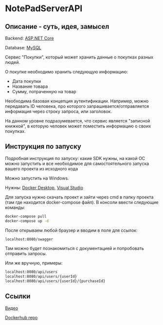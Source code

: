 # NotePadServerAPI
## Описание - суть, идея, замысел

Backend:
[ASP.NET Core](https://dotnet.microsoft.com/learn/aspnet/what-is-aspnet-core)

Database:
[MySQL](https://www.mysql.com/)

Сервис "Покупки", который может хранить данные о покупках разных людей.

О покупке необходимо хранить следующую информацию:
- Дата покупки
- Название товара
- Сумму, потраченную на товар

Необходима базовая концепция аутентификации. Например, можно передавать ID человека, про которого запрашивается/отправляется информация через строку запроса, или заголовок.

На данном уровне подразумевается, что сервис является "записной книжкой", в которую человек может поместить информацию о своих покупках.

## Инструкция по запуску

Подробная инструкция по запуску: какие SDK нужны, на какой ОС можно запустить и все необходимое для самостоятельного запуска вашего проекта из исходного кода

Можно запустить на Windows.

Нужны: [Docker Desktop](https://www.docker.com/products/docker-desktop), [Visual Studio](https://visualstudio.microsoft.com/ru/downloads/)

Для запуска нужно скачать проект и зайти через cmd в папку проекта (там где находится docker-compose файл).
В консоли ввести следующие команды:
```sh
docker-compose pull
docker-compose up -d
```
После открываем любой браузер и вводим в поле для ссылок:
```sh
localhost:8080/swagger
```
Там можно будет познакомиться с документацией и попробовать отправить запросы.

Или же вручную, примеры:
```sh
localhost:8080/api/users
localhost:8080/api/users/{userId}
localhost:8080/api/users/{userId}/{purchaseId}
```

## Ссылки

[Видео](https://github.com/tevkr/NotePadServerAPI/#)

[Dockerhub repo](https://hub.docker.com/repository/docker/nomxd/serverapiimg)
